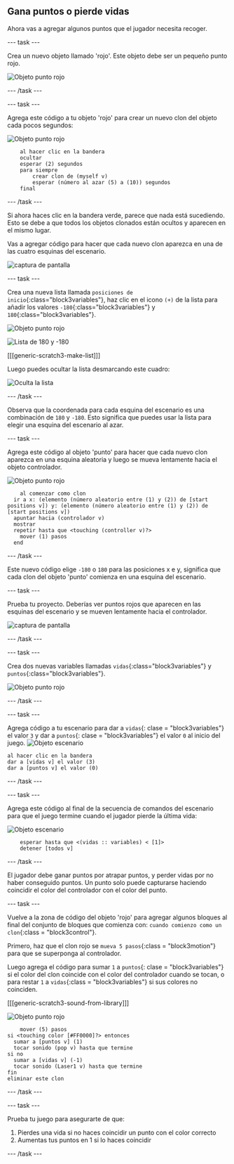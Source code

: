 ## Gana puntos o pierde vidas

Ahora vas a agregar algunos puntos que el jugador necesita recoger.

\--- task \---

Crea un nuevo objeto llamado 'rojo'. Este objeto debe ser un pequeño punto rojo.

![Objeto punto rojo](images/dots-red.png)

\--- /task \---

\--- task \---

Agrega este código a tu objeto 'rojo' para crear un nuevo clon del objeto cada pocos segundos:

![Objeto punto rojo](images/red-sprite.png)

```blocks3
    al hacer clic en la bandera
    ocultar
    esperar (2) segundos
    para siempre
        crear clon de (myself v)
        esperar (número al azar (5) a (10)) segundos
    final
```

\--- /task \---

Si ahora haces clic en la bandera verde, parece que nada está sucediendo. Esto se debe a que todos los objetos clonados están ocultos y aparecen en el mismo lugar.

Vas a agregar código para hacer que cada nuevo clon aparezca en una de las cuatro esquinas del escenario.

![captura de pantalla](images/dots-start.png)

\--- task \---

Crea una nueva lista llamada `posiciones de inicio`{:class="block3variables"}, haz clic en el icono `(+)` de la lista para añadir los valores `-180`{:class="block3variables"} y `180`{:class="block3variables"}.

![Objeto punto rojo](images/red-sprite.png)

![Lista de 180 y -180](images/dots-list.png)

[[[generic-scratch3-make-list]]]

Luego puedes ocultar la lista desmarcando este cuadro:

![Oculta la lista](images/hide-list.png)

\--- /task \---

Observa que la coordenada para cada esquina del escenario es una combinación de `180` y `-180`. Esto significa que puedes usar la lista para elegir una esquina del escenario al azar.

\--- task \---

Agrega este código al objeto 'punto' para hacer que cada nuevo clon aparezca en una esquina aleatoria y luego se mueva lentamente hacia el objeto controlador.

![Objeto punto rojo](images/red-sprite.png)

```blocks3
    al comenzar como clon
  ir a x: (elemento (número aleatorio entre (1) y (2)) de [start positions v]) y: (elemento (número aleatorio entre (1) y (2)) de [start positions v])
  apuntar hacia (controlador v)
  mostrar
  repetir hasta que <touching (controller v)?> 
    mover (1) pasos
  end
```

\--- /task \---

Este nuevo código elige `-180` o `180` para las posiciones x e y, significa que cada clon del objeto 'punto' comienza en una esquina del escenario.

\--- task \---

Prueba tu proyecto. Deberías ver puntos rojos que aparecen en las esquinas del escenario y se mueven lentamente hacia el controlador.

![captura de pantalla](images/dots-red-test.png)

\--- /task \---

\--- task \---

Crea dos nuevas variables llamadas `vidas`{:class="block3variables"} y `puntos`{:class="block3variables"}.

![Objeto punto rojo](images/red-sprite.png)

\--- /task \---

\--- task \---

Agrega código a tu escenario para dar a `vidas`{: clase = "block3variables"} el valor `3` y dar a `puntos`{: clase = "block3variables"} el valor `0` al inicio del juego. ![Objeto escenario](images/stage-sprite.png)

```blocks3
al hacer clic en la bandera
dar a [vidas v] el valor (3)
dar a [puntos v] el valor (0)
```

\--- /task \---

\--- task \---

Agrega este código al final de la secuencia de comandos del escenario para que el juego termine cuando el jugador pierde la última vida:

![Objeto escenario](images/stage-sprite.png)

```blocks3
    esperar hasta que <(vidas :: variables) < [1]>
    detener [todos v]
```

\--- /task \---

El jugador debe ganar puntos por atrapar puntos, y perder vidas por no haber conseguido puntos. Un punto solo puede capturarse haciendo coincidir el color del controlador con el color del punto.

\--- task \---

Vuelve a la zona de código del objeto 'rojo' para agregar algunos bloques al final del conjunto de bloques que comienza con: `cuando comienzo como un clon`{:class = "block3control"}.

Primero, haz que el clon rojo se `mueva 5 pasos`{:class = "block3motion"} para que se superponga al controlador.

Luego agrega el código para sumar `1` a `puntos`{: clase = "block3variables"} si el color del clon coincide con el color del controlador cuando se tocan, o para restar `1` a `vidas`{:class = "block3variables"} si sus colores no coinciden.

[[[generic-scratch3-sound-from-library]]]

![Objeto punto rojo](images/red-sprite.png)

```blocks3
    mover (5) pasos
si <touching color [#FF0000]?> entonces 
  sumar a [puntos v] (1)
  tocar sonido (pop v) hasta que termine
si no 
  sumar a [vidas v] (-1)
  tocar sonido (Laser1 v) hasta que termine
fin
eliminar este clon
```

\--- /task \---

\--- task \---

Prueba tu juego para asegurarte de que:

1. Pierdes una vida si no haces coincidir un punto con el color correcto
2. Aumentas tus puntos en 1 si lo haces coincidir

\--- /task \---